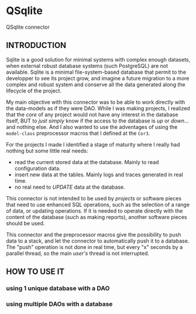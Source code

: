 # QSqlite


QSqlite connector


## INTRODUCTION

Sqlite is a good solution for minimal systems with complex enough datasets, when external robust database systems (such PostgreSQL) are not available. Sqlite is a minimal file-system-based database that permit to the developper to see its project grow, and imagine a future migration to a more complex and robust system and conserve all the data generated along the lifecycle of the project.

My main objective with this connector was to be able to work directly with the data-models as if they were DAO. While I was making projects, I realized that the *core* of any project would not have any interest in the database itself, BUT to *just simply* know if the access to the database is *up* or *down*... and nothing else. And I also wanted to use the adventages of using the `model-class` preprocessor macros that I defined at the `Cor3`.

 For the projects I made I identified a stage of maturity where I really had nothing but some little real needs:

* read the current stored data at the database. Mainly to read configuration data.
* insert new data at the tables. Mainly logs and traces generated in real time.
* no real need to *UPDATE* data at the database.

This connector is not intended to be used by *projects* or software pieces that need to use enhanced SQL operations, such as the selection of a range of data, or updating operations. If it is needed to operate directly with the content of the database (such as making reports), another software pieces should be used.

This connector and the preprocessor macros give the possibility to push data to a stack, and let the connector to automatically push it to a database. The "push" operation is not done in real time, but every "x" seconds by a parallel thread, so the main *user's* thread is not interrupted.


## HOW TO USE IT

### using 1 unique database with a DAO

### using multiple DAOs with a database
